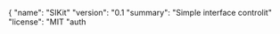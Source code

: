 
{
  "name": "SIKit"
  "version": "0.1
  "summary": "Simple interface  controlit"
  "license": "MIT
  "auth
